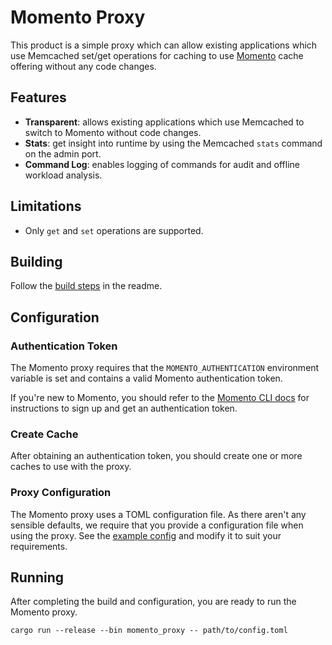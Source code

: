 # Momento Proxy

This product is a simple proxy which can allow existing applications which use Memcached set/get operations for caching to use [Momento](https://momentohq.com) cache offering without any code changes.

## Features

* **Transparent**: allows existing applications which use Memcached to switch to Momento without code changes.
* **Stats**: get insight into runtime by using the Memcached `stats` command on the admin port.
* **Command Log**: enables logging of commands for audit and offline workload analysis.

## Limitations

* Only `get` and `set` operations are supported.

## Building

Follow the [build steps](../../README.md#building-pelikan-rust) in the readme.

## Configuration

### Authentication Token

The Momento proxy requires that the `MOMENTO_AUTHENTICATION` environment
variable is set and contains a valid Momento authentication token.

If you're new to Momento, you should refer to the
[Momento CLI docs](https://github.com/momentohq/momento-cli#momento-cli) for
instructions to sign up and get an authentication token.

### Create Cache

After obtaining an authentication token, you should create one or more caches to
use with the proxy.

### Proxy Configuration

The Momento proxy uses a TOML configuration file. As there aren't any sensible
defaults, we require that you provide a configuration file when using the proxy.
See the [example config](../../config/momento-proxy.toml) and modify it to suit
your requirements.

## Running

After completing the build and configuration, you are ready to run the Momento
proxy.

```cargo run --release --bin momento_proxy -- path/to/config.toml```
